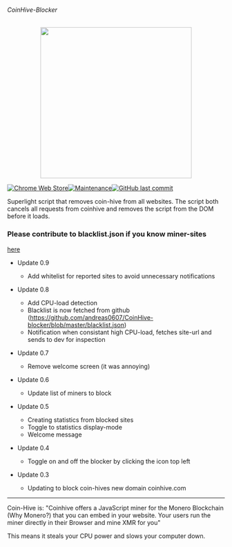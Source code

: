 ###### CoinHive-Blocker
<p align="center">
  <img src="https://github.com/andreas0607/CoinHive-blocker/blob/master/ad.png" width="350" />
</p>

[![Chrome Web Store](https://img.shields.io/chrome-web-store/users/ccagdbjcbhmcdcbbknfebhhdbolnfimo.svg?style=flat-square)](https://chrome.google.com/webstore/detail/coin-hive-blocker/ccagdbjcbhmcdcbbknfebhhdbolnfimo)[![Maintenance](https://img.shields.io/maintenance/yes/2018.svg?style=flat-square)]()[![GitHub last commit](https://img.shields.io/github/last-commit/andreas0607/CoinHive-blocker.svg?style=flat-square)](https://github.com/andreas0607/CoinHive-blocker)

Superlight script that removes coin-hive from all websites. The script both cancels all requests from coinhive and removes the script from the DOM before it loads.

### Please contribute to blacklist.json if you know miner-sites
[here](https://github.com/andreas0607/CoinHive-blocker/blob/master/blacklist.json)
* Update 0.9
    - Add whitelist for reported sites to avoid unnecessary notifications  
* Update 0.8
    - Add CPU-load detection
    - Blacklist is now fetched from github (https://github.com/andreas0607/CoinHive-blocker/blob/master/blacklist.json)
    - Notification when consistant high CPU-load, fetches site-url and sends to dev for inspection
* Update 0.7
    - Remove welcome screen (it was annoying) 
* Update 0.6
    - Update list of miners to block
* Update 0.5
    - Creating statistics from blocked sites
    - Toggle to statistics display-mode
    - Welcome message
* Update 0.4
    - Toggle on and off the blocker by clicking the icon top left

* Update 0.3
    - Updating to block coin-hives new domain coinhive.com

-----------------------------------------------------------


Coin-Hive is:
"Coinhive offers a JavaScript miner for the Monero Blockchain (Why Monero?) that you can embed in your website. Your users run the miner directly in their Browser and mine XMR for you"

This means it steals your CPU power and slows your computer down.

